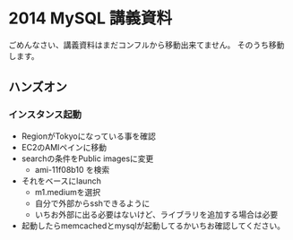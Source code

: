 2014 MySQL 講義資料
====

ごめんなさい、講義資料はまだコンフルから移動出来てません。
そのうち移動します。

ハンズオン
----

### インスタンス起動

+ RegionがTokyoになっている事を確認
+ EC2のAMIペインに移動
+ searchの条件をPublic imagesに変更
  + ami-11f08b10 を検索
+ それをベースにlaunch
  + m1.mediumを選択
  + 自分で外部からsshできるように
  + いちお外部に出る必要はないけど、ライブラリを追加する場合は必要
+ 起動したらmemcachedとmysqlが起動してるかいちお確認してください。
